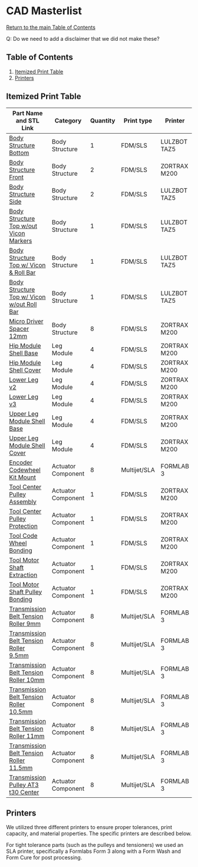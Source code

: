 # CAD Masterlist
[Return to the main Table of Contents](https://github.com/EmiliaPsacharopoulos/Formatting#table-of-contents)

Q: Do we need to add a disclaimer that we did not make these?
## Table of Contents
1. [Itemized Print Table](https://github.com/EmiliaPsacharopoulos/Formatting/blob/main/CAD%20Masterlist/README.md#itemized-print-table)
2. [Printers](https://github.com/EmiliaPsacharopoulos/Formatting/blob/main/CAD%20Masterlist/README.md#printers)

## Itemized Print Table
| Part Name and STL Link | Category | Quantity | Print type | Printer | Material |
| --- | --- | --- | --- | --- | --- |
| [Body Structure Bottom](https://drive.google.com/file/d/1TcWrUG80rmQFGoHcIazRVJeUTKyrpkcs/view?usp=sharing) | Body Structure | 1 | FDM/SLS | LULZBOT TAZ5 | IC3D ABS |
| [Body Structure Front](https://drive.google.com/file/d/1cQph3ps-L9xXNFC0wtSGaIwWTd16UcDj/view?usp=sharing) | Body Structure | 2 | FDM/SLS | ZORTRAX M200 | HATCHBOX ABS |
| [Body Structure Side](https://drive.google.com/file/d/17yKG9k2bR28-L1PMI0hB9-y7fmj4wa3H/view?usp=sharing) | Body Structure | 2 | FDM/SLS | LULZBOT TAZ5 | IC3D ABS |
| [Body Structure Top w/out Vicon Markers](https://drive.google.com/file/d/1Qfa3JeBC8njMlW0-ihEHv6zv7fdEHJtO/view?usp=sharing) | Body Structure | 1 | FDM/SLS | LULZBOT TAZ5 | IC3D ABS |
| [Body Structure Top w/ Vicon & Roll Bar](https://drive.google.com/file/d/1ueGrpdwfWlEofd3TzwTE14MJHvBVx-VL/view?usp=sharing) | Body Structure | 1 | FDM/SLS | LULZBOT TAZ5 | IC3D ABS |
| [Body Structure Top w/ Vicon w/out Roll Bar](https://drive.google.com/file/d/1xuQLLik8M11UPqXz9wXXfDQhoO2xgAvL/view?usp=sharing) | Body Structure | 1 | FDM/SLS | LULZBOT TAZ5 | IC3D ABS |
| [Micro Driver Spacer 12mm](https://drive.google.com/file/d/1mtxiRrq3edmbjlqyoO3MlFc8_GnWyl_b/view?usp=sharing) | Body Structure | 8 | FDM/SLS | ZORTRAX M200 | HATCHBOX ABS |
| [Hip Module Shell Base](https://drive.google.com/file/d/1ewB-fC2noc768g2AQ7QNE1AgCkfmvTlQ/view?usp=sharing) | Leg Module | 4 | FDM/SLS | ZORTRAX M200 | HATCHBOX ABS |
| [Hip Module Shell Cover](https://drive.google.com/file/d/1fG9PfTGhtrrxn5z8KZsaQbVp9Iyr6LO-/view?usp=sharing) | Leg Module | 4 | FDM/SLS | ZORTRAX M200 | HATCHBOX ABS |
| [Lower Leg v2](https://drive.google.com/file/d/1rhBV2sVxJrAuYa-SXlrXfiuzj-rdGOH0/view?usp=sharing) | Leg Module | 4 | FDM/SLS | ZORTRAX M200 | HATCHBOX ABS |
| [Lower Leg v3](https://drive.google.com/file/d/1o8EfnFP058vyJhbuOwRAwsK36POzaX1Q/view?usp=sharing) | Leg Module | 4 | FDM/SLS | ZORTRAX M200 | HATCHBOX ABS |
| [Upper Leg Module Shell Base](https://drive.google.com/file/d/1VyyCbXpQ2YnV5PpdJ_AyL8uRjioKnqWU/view?usp=sharing) | Leg Module | 4 | FDM/SLS | ZORTRAX M200 | HATCHBOX ABS |
| [Upper Leg Module Shell Cover](https://drive.google.com/file/d/1zzzeLX1umeD1-8s649Cia6AoqGmUA4b6/view?usp=sharing) | Leg Module | 4 | FDM/SLS | ZORTRAX M200 | HATCHBOX ABS |
| [Encoder Codewheel Kit Mount](https://drive.google.com/file/d/11ccs6RVQufAYBlOEYI5nyL8dQXmKJOQI/view?usp=sharing) | Actuator Component | 8 | Multijet/SLA | FORMLAB 3 | Durable |
| [Tool Center Pulley Assembly](https://drive.google.com/file/d/1l3ptCsq2ZLFrqfpW2T9M_EbPN7_DeO7G/view?usp=sharing) | Actuator Component | 1 | FDM/SLS | ZORTRAX M200 | HATCHBOX ABS |
| [Tool Center Pulley Protection](https://drive.google.com/file/d/1q3yPagw6xmaPqDHjPdc-d9TiI9zI-ZyL/view?usp=sharing) | Actuator Component | 1 | FDM/SLS | ZORTRAX M200 | HATCHBOX ABS |
| [Tool Code Wheel Bonding](https://drive.google.com/file/d/1-XwSyXhONtqzKz4c7LCs8JccsO_N2fZl/view?usp=sharing) | Actuator Component | 1 | FDM/SLS | ZORTRAX M200 | HATCHBOX ABS |
| [Tool Motor Shaft Extraction](https://drive.google.com/file/d/1CqdJh4uvPN75k7q4l2irTNpuYd1OmnYB/view?usp=sharing) | Actuator Component | 1 | FDM/SLS | ZORTRAX M200 | HATCHBOX ABS |
| [Tool Motor Shaft Pulley Bonding](https://drive.google.com/file/d/1TbzFCJ7OYps_jVs-T90S1K4V0ywLDqrT/view?usp=sharing) | Actuator Component | 1 | FDM/SLS | ZORTRAX M200 | HATCHBOX ABS |
| [Transmission Belt Tension Roller 9mm](https://drive.google.com/file/d/1L1qM38klxXnIgrZLmsSqENjGJm_O7V3x/view?usp=sharing) | Actuator Component | 8 | Multijet/SLA | FORMLAB 3 | Durable |
| [Transmission Belt Tension Roller 9.5mm](https://drive.google.com/file/d/1KBTlYCo6Z3mxreojPnku61na7Djjja5e/view?usp=sharing) | Actuator Component | 8 | Multijet/SLA | FORMLAB 3 | Durable |
| [Transmission Belt Tension Roller 10mm](https://drive.google.com/file/d/1A50TC43Nw4EKcxdcaUJ4bIoUgfNs9MeY/view?usp=sharing) | Actuator Component | 8 | Multijet/SLA | FORMLAB 3 | Durable |
| [Transmission Belt Tension Roller 10.5mm](https://drive.google.com/file/d/1jEfYxJUQwSjxaa01N7_0g4kNUtJP7RN8/view?usp=sharing) | Actuator Component | 8 | Multijet/SLA | FORMLAB 3 | Durable |
| [Transmission Belt Tension Roller 11mm](https://drive.google.com/file/d/1oReGGAgDlBbKl_YSbqSTBRh59I1F5lJp/view?usp=sharing) | Actuator Component | 8 | Multijet/SLA | FORMLAB 3 | Durable |
| [Transmission Belt Tension Roller 11.5mm](https://drive.google.com/file/d/1oz3TDCHRlq-C7NCuOZMTf0LuByCKWWXM/view?usp=sharing) | Actuator Component | 8 | Multijet/SLA | FORMLAB 3 | Durable |
| [Transmission Pulley AT3 t30 Center](https://drive.google.com/file/d/1Nnp1Yz3_WAC9ZJQtrG0jFPc--QS1f0rJ/view?usp=sharing) | Actuator Component | 8 | Multijet/SLA | FORMLAB 3 | Durable |

## Printers
We utilized three different printers to ensure proper tolerances, print capacity, and material properties. The specific printers are described below.

For tight tolerance parts (such as the pulleys and tensioners) we used an SLA printer, specifically a Formlabs Form 3 along with a Form Wash and Form Cure for post processing.
